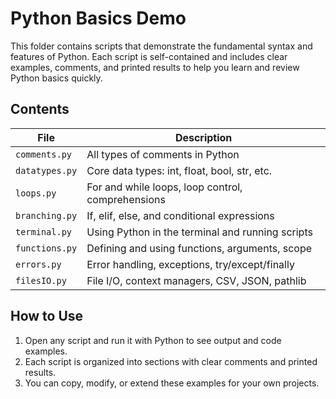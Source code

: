 # Python Basics Demo

This folder contains scripts that demonstrate the fundamental syntax and features of Python. Each script is self-contained and includes clear examples, comments, and printed results to help you learn and review Python basics quickly.

## Contents

| File            | Description                                      |
|-----------------|--------------------------------------------------|
| `comments.py`   | All types of comments in Python                   |
| `datatypes.py`  | Core data types: int, float, bool, str, etc.      |
| `loops.py`      | For and while loops, loop control, comprehensions |
| `branching.py`  | If, elif, else, and conditional expressions       |
| `terminal.py`   | Using Python in the terminal and running scripts  |
| `functions.py`  | Defining and using functions, arguments, scope    |
| `errors.py`     | Error handling, exceptions, try/except/finally    |
| `filesIO.py`    | File I/O, context managers, CSV, JSON, pathlib    |

## How to Use

1. Open any script and run it with Python to see output and code examples.
2. Each script is organized into sections with clear comments and printed results.
3. You can copy, modify, or extend these examples for your own projects.
